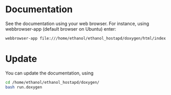# Documentation #

See the documentation using your web browser. For instance, using webbrowser-app (default browser on Ubuntu) enter:

```bash
webbrowser-app file:///home/ethanol/ethanol_hostapd/doxygen/html/index.html
```

# Update #

You can update the documentation, using

```bash
cd /home/ethanol/ethanol_hostapd/doxygen/
bash run.doxygen
```
